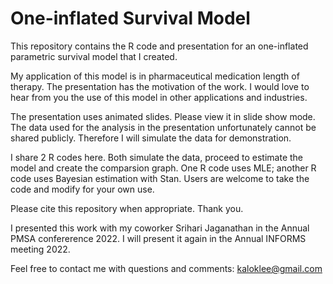 # One-inflated Survival Model

This repository contains the R code and presentation for an one-inflated parametric survival model that I created.  

My application of this model is in pharmaceutical medication length of therapy. The presentation has the motivation of the work.
I would love to hear from you the use of this model in other applications and industries.  

The presentation uses animated slides. Please view it in slide show mode.
The data used for the analysis in the presentation unfortunately cannot be shared publicly.
Therefore I will simulate the data for demonstration.

I share 2 R codes here.  Both simulate the data, proceed to estimate the model and create the comparsion graph. One R code uses MLE; another R code uses Bayesian estimation with Stan.  Users are welcome to take the code and modify for your own use.  

Please cite this repository when appropriate. Thank you.

I presented this work with my coworker Srihari Jaganathan in the Annual PMSA confererence 2022.
I will present it again in the Annual INFORMS meeting 2022.

Feel free to contact me with questions and comments: kaloklee@gmail.com
